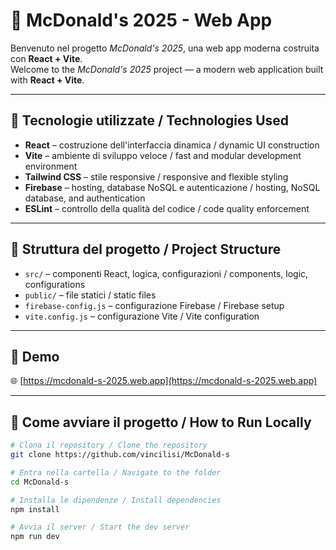 # 🍔 McDonald's 2025 - Web App

Benvenuto nel progetto *McDonald's 2025*, una web app moderna costruita con **React + Vite**.  
Welcome to the *McDonald's 2025* project — a modern web application built with **React + Vite**.

---

## 🚀 Tecnologie utilizzate / Technologies Used

- **React** – costruzione dell'interfaccia dinamica / dynamic UI construction  
- **Vite** – ambiente di sviluppo veloce / fast and modular development environment  
- **Tailwind CSS** – stile responsive / responsive and flexible styling  
- **Firebase** – hosting, database NoSQL e autenticazione / hosting, NoSQL database, and authentication  
- **ESLint** – controllo della qualità del codice / code quality enforcement

---

## 📁 Struttura del progetto / Project Structure

- `src/` – componenti React, logica, configurazioni / components, logic, configurations  
- `public/` – file statici / static files  
- `firebase-config.js` – configurazione Firebase / Firebase setup  
- `vite.config.js` – configurazione Vite / Vite configuration

---

## 📸 Demo

🌐 [https://mcdonald-s-2025.web.app](https://mcdonald-s-2025.web.app)

---

## 🧪 Come avviare il progetto / How to Run Locally

```bash
# Clona il repository / Clone the repository
git clone https://github.com/vincilisi/McDonald-s

# Entra nella cartella / Navigate to the folder
cd McDonald-s

# Installa le dipendenze / Install dependencies
npm install

# Avvia il server / Start the dev server
npm run dev
